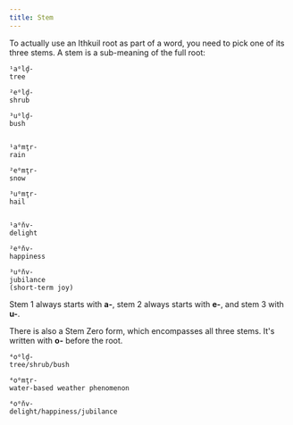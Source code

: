 ```yaml
---
title: Stem
---
```


To actually use an Ithkuil root as part of a word, you need to pick one of its
three stems. A stem is a sub-meaning of the full root:

```cx
¹a⁰lḑ-
tree

²e⁰lḑ-
shrub

³u⁰lḑ-
bush


¹a⁰mţr-
rain

²e⁰mţr-
snow

³u⁰mţr-
hail


¹a⁰ňv-
delight

²e⁰ňv-
happiness

³u⁰ňv-
jubilance
(short-term joy)
```

Stem 1 always starts with **a-**, stem 2 always starts with **e-**, and stem 3
with **u-**.

There is also a Stem Zero form, which encompasses all three stems. It's written
with **o-** before the root.

```cx
⁴o⁰lḑ-
tree/shrub/bush

⁴o⁰mţr-
water-based weather phenomenon

⁴o⁰ňv-
delight/happiness/jubilance
```
